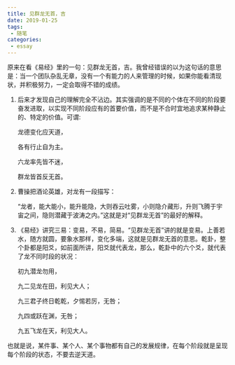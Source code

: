 ```yaml
---
title: 见群龙无首，吉
date: 2019-01-25
tags:
 - 随笔    
categories: 
 - essay
---
```


原来在看《易经》里的一句：见群龙无首，吉。我曾经错误的以为这句话的意思是：当一个团队杂乱无章，没有一个有能力的人来管理的时候，如果你能看清现状，并积极努力，一定会取得不错的成绩。

1. 后来才发现自己的理解完全不沾边。其实强调的是不同的个体在不同的阶段要奋发进取，以实现不同阶段应有的首要价值，而不是不合时宜地追求某种静止的、特定的价值。可谓:

    龙德变化应天道，

    各有行止自为主。

    六龙率先皆不迷，

    群龙皆首反无首。

2. 曹操把酒论英雄，对龙有一段描写：

    “龙者，能大能小，能升能隐，大则吞云吐雾，小则隐介藏形，升则飞腾于宇宙之间，隐则潜藏于波涛之内。”这就是对“见群龙无首”的最好的解释。

3. 《易经》讲究三易：变易，不易，简易。“见群龙无首”讲的就是变易。上善若水，随方就圆，要象水那样，变化多端，这就是见群龙无首的意思。乾卦，整个卦都是阳爻，如前面所讲，阳爻就代表龙，那么，乾卦中的六个爻，就代表了龙不同时段的状况：

    初九潜龙勿用，

    九二见龙在田，利见大人；

    九三君子终日乾乾，夕惕若厉，无咎；

    九四或跃在渊，无咎；

    九五飞龙在天，利见大人。

也就是说，某件事、某个人、某个事物都有自己的发展规律，在每个阶段就是呈现每个阶段的状态，不要去逆天道。